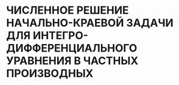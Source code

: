# ЧИСЛЕННОЕ РЕШЕНИЕ НАЧАЛЬНО-КРАЕВОЙ ЗАДАЧИ ДЛЯ ИНТЕГРО-ДИФФЕРЕНЦИАЛЬНОГО УРАВНЕНИЯ В ЧАСТНЫХ ПРОИЗВОДНЫХ
